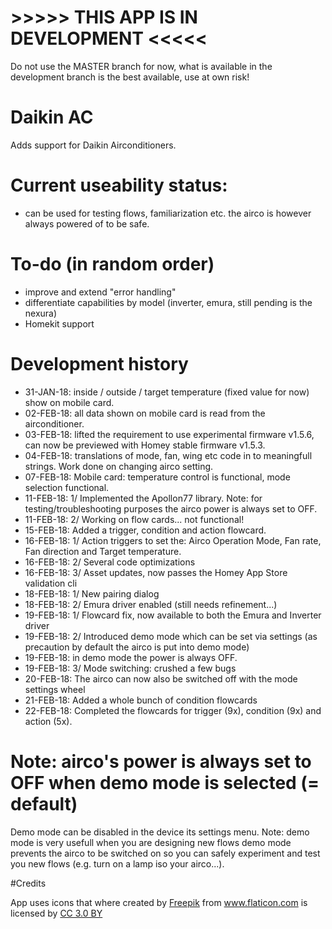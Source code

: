 #    >>>>>  THIS APP IS IN DEVELOPMENT  <<<<<
Do not use the MASTER branch for now, what is available in the development branch is the best available, use at own risk!

# Daikin AC
Adds support for Daikin Airconditioners.

# Current useability status:
* can be used for testing flows, familiarization etc. the airco is however always powered of to be safe.

# To-do (in random order)
* improve and extend "error handling"
* differentiate capabilities by model (inverter, emura, still pending is the nexura)
* Homekit support

# Development history
* 31-JAN-18: inside / outside / target temperature (fixed value for now) show on mobile card.
* 02-FEB-18: all data shown on mobile card is read from the airconditioner.
* 03-FEB-18: lifted the requirement to use experimental firmware v1.5.6, can now be previewed with Homey stable firmware v1.5.3.
* 04-FEB-18: translations of mode, fan, wing etc code in to meaningfull strings. Work done on changing airco setting.
* 07-FEB-18: Mobile card: temperature control is functional, mode selection functional.
* 11-FEB-18: 1/ Implemented the Apollon77 library. Note: for testing/troubleshooting purposes the airco power is always set to OFF.
* 11-FEB-18: 2/ Working on flow cards... not functional!
* 15-FEB-18: Added a trigger, condition and action flowcard.
* 16-FEB-18: 1/ Action triggers to set the: Airco Operation Mode, Fan rate, Fan direction and Target temperature.
* 16-FEB-18: 2/ Several code optimizations
* 16-FEB-18: 3/ Asset updates, now passes the Homey App Store validation cli
* 18-FEB-18: 1/ New pairing dialog
* 18-FEB-18: 2/ Emura driver enabled (still needs refinement...)  
* 19-FEB-18: 1/ Flowcard fix, now available to both the Emura and Inverter driver
* 19-FEB-18: 2/ Introduced demo mode which can be set via settings (as precaution by default the airco is put into demo mode)
* 19-FEB-18:    in demo mode the power is always OFF.
* 19-FEB-18: 3/ Mode switching: crushed a few bugs
* 20-FEB-18: The airco can now also be switched off with the mode settings wheel
* 21-FEB-18: Added a whole bunch of condition flowcards
* 22-FEB-18: Completed the flowcards for trigger (9x), condition (9x) and action (5x).

# Note: airco's power is always set to OFF when demo mode is selected (= default)
Demo mode can be disabled in the device its settings menu. Note: demo mode is very usefull when you are designing new flows demo mode prevents the airco to be switched on so you can safely experiment and test you new flows (e.g. turn on a lamp iso your airco...).

#Credits
<div>App uses icons that where created by <a href="http://www.freepik.com" title="Freepik">Freepik</a> from <a href="https://www.flaticon.com/" title="Flaticon">www.flaticon.com</a> is licensed by <a href="http://creativecommons.org/licenses/by/3.0/" title="Creative Commons BY 3.0" target="_blank">CC 3.0 BY</a></div>